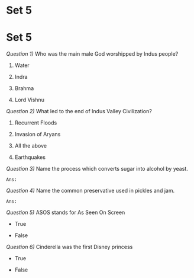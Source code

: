 #	Set 5

#	Set 5

_Question 1)_	Who was the main male God worshipped by Indus people?

1.	Water

1.	Indra

1.	Brahma

1.	Lord Vishnu




_Question 2)_	What led to the end of Indus Valley Civilization?

1.	Recurrent Floods

1.	Invasion of Aryans

1.	All the above

1.	Earthquakes




_Question 3)_	Name the process which converts sugar into alcohol by yeast.

	Ans:




_Question 4)_	Name the common preservative used in pickles and jam.

	Ans:




_Question 5)_	ASOS stands for As Seen On Screen

*	True

*	False




_Question 6)_	Cinderella was the first Disney princess

*	True

*	False




